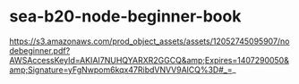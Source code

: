 sea-b20-node-beginner-book
==========================

https://s3.amazonaws.com/prod_object_assets/assets/12052745095907/nodebeginner.pdf?AWSAccessKeyId=AKIAI7NUHQYARXR2GGCQ&amp;Expires=1407290050&amp;Signature=yFgNwpom6kqx47RibdVNVV9AlCQ%3D#_=_
